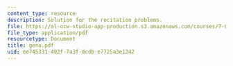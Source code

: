 ```yaml
---
content_type: resource
description: Solution for the recitation problems.
file: https://ol-ocw-studio-app-production.s3.amazonaws.com/courses/7-012-introduction-to-biology-fall-2004/ee745331492f7a3fdcdbe7725a3e1242_gena.pdf
file_type: application/pdf
resourcetype: Document
title: gena.pdf
uid: ee745331-492f-7a3f-dcdb-e7725a3e1242
---
```

